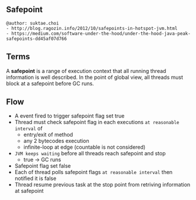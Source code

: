 ## Safepoint

```
@author: suktae.choi
- http://blog.ragozin.info/2012/10/safepoints-in-hotspot-jvm.html
- https://medium.com/software-under-the-hood/under-the-hood-java-peak-safepoints-dd45af07d766
```

## Terms

A **safepoint** is a range of execution context that all running thread information is well described. In the point of global view, all threads must block at a safepoint before GC runs.

## Flow

- A event fired to trigger safepoint flag set true
- Thread must check safepoint flag in each executions `at reasonable interval` of
  - entry/exit of method
  - any 2 bytecodes execution
  - infinite-loop at edge (countable is not considered)
- `JVM keeps waiting` before all threads reach safepoint and stop
  - true -> GC runs
- Safepoint flag set false
- Each of thread polls safepoint flags `at reasonable interval` then notified it is false
- Thread resume previous task at the stop point from retriving information at safepoint

